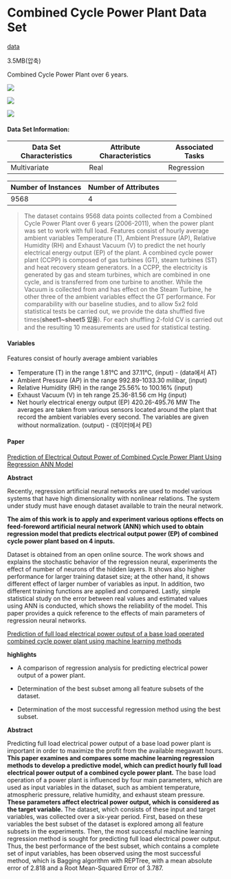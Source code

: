 # Combined Cycle Power Plant Data Set

[data](https://archive.ics.uci.edu/ml/datasets/Combined+Cycle+Power+Plant)

3.5MB(압축)

Combined Cycle Power Plant over 6 years.

![](https://img.shields.io/badge/sector-power-skyblue.svg) 

![](https://img.shields.io/badge/labeled-yes-blue.svg) 

![](https://img.shields.io/badge/time--series-no-red.svg)  

#### Data Set Information:

| Data Set Characteristics | Attribute Characteristics | Associated Tasks |
| ------------------------ | ------------------------- | ---------------- |
| Multivariate             | Real                      | Regression       |

| Number of Instances | Number of Attributes |      |      |
| ------------------- | -------------------- | ---- | ---- |
| 9568                | 4                    |      |      |

> The dataset contains 9568 data points collected from a Combined Cycle Power Plant over 6 years (2006-2011), when the power plant was set to work with full load. Features consist of hourly average ambient variables Temperature (T), Ambient Pressure (AP), Relative Humidity (RH) and Exhaust Vacuum (V) to predict the net hourly electrical energy output (EP) of the plant.
> A combined cycle power plant (CCPP) is composed of gas turbines (GT), steam turbines (ST) and heat recovery steam generators. In a CCPP, the electricity is generated by gas and steam turbines, which are combined in one cycle, and is transferred from one turbine to another. While the Vacuum is collected from and has effect on the Steam Turbine, he other three of the ambient variables effect the GT performance.
> For comparability with our baseline studies, and to allow 5x2 fold statistical tests be carried out, we provide the data shuffled five times(**sheet1~sheet5 있음**). For each shuffling 2-fold CV is carried out and the resulting 10 measurements are used for statistical testing.

#### Variables

Features consist of hourly average ambient variables 
- Temperature (T) in the range 1.81°C and 37.11°C, (input) - (data에서 AT)
- Ambient Pressure (AP) in the range 992.89-1033.30 milibar, (input)
- Relative Humidity (RH) in the range 25.56% to 100.16% (input)
- Exhaust Vacuum (V) in teh range 25.36-81.56 cm Hg (input)
- Net hourly electrical energy output (EP) 420.26-495.76 MW
  The averages are taken from various sensors located around the plant that record the ambient variables every second. The variables are given without normalization. (output) - (데이터에서 PE)

#### Paper

[Prediction of Electrical Output Power of Combined Cycle Power Plant Using
Regression ANN Model](https://www.researchgate.net/profile/Ahmed_Hassan214/publication/325604989_Prediction_of_Electrical_Output_Power_of_Combined_Cycle_Power_Plant_Using_Regression_ANN_Model/links/5b180b45a6fdcca67b5da1f2/Prediction-of-Electrical-Output-Power-of-Combined-Cycle-Power-Plant-Using-Regression-ANN-Model.pdf)

**Abstract**

Recently, regression artificial neural networks are used to model various systems that have high dimensionality with nonlinear relations. The system under study must have enough dataset available to train the neural network. 

**The aim of this work is to apply and experiment various options effects on feed-foreword artificial neural network (ANN) which used to obtain regression model that predicts electrical output power (EP) of combined cycle power plant based on 4 inputs.** 

Dataset is obtained from an open online source. The work shows and explains the stochastic behavior of the regression neural, experiments the effect of number of neurons of the hidden layers. It shows also higher performance for larger training dataset size; at the other hand, it shows different effect of larger number of variables as input. In addition, two different training functions are applied and compared. Lastly, simple statistical study on the error between real values and estimated values using ANN is conducted, which shows the reliability of the model. This paper provides a quick reference to the effects of main parameters of regression neural networks. 

[Prediction of full load electrical power output of a base load operated combined cycle power plant using machine learning methods](https://www.sciencedirect.com/science/article/pii/S0142061514000908?via%3Dihub)

**highlights**

- A comparison of regression analysis for predicting electrical power output of a power plant.

- Determination of the best subset among all feature subsets of the dataset.

- Determination of the most successful regression method using the best subset.

**Abstract**

Predicting full load electrical power output of a base load power plant is important in order to maximize the profit from the available megawatt hours. **This paper examines and compares some machine learning regression methods to develop a predictive model, which can predict hourly full load electrical power output of a combined cycle power plant.** The base load operation of a power plant is influenced by four main parameters, which are used as input variables in the dataset, such as ambient temperature, atmospheric pressure, relative humidity, and exhaust steam pressure. **These parameters affect electrical power output, which is considered as the target variable.** The dataset, which consists of these input and target variables, was collected over a six-year period. First, based on these variables the best subset of the dataset is explored among all feature subsets in the experiments. Then, the most successful machine learning regression method is sought for predicting full load electrical power output. Thus, the best performance of the best subset, which contains a complete set of input variables, has been observed using the most successful method, which is Bagging algorithm with REPTree, with a mean absolute error of 2.818 and a Root Mean-Squared Error of 3.787.